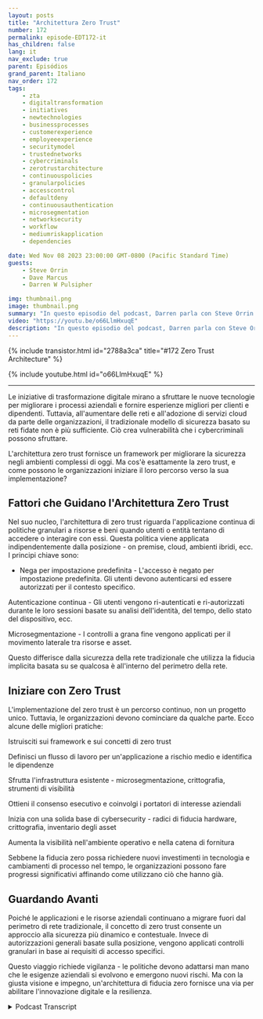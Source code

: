 ```yaml
---
layout: posts
title: "Architettura Zero Trust"
number: 172
permalink: episode-EDT172-it
has_children: false
lang: it
nav_exclude: true
parent: Episódios
grand_parent: Italiano
nav_order: 172
tags:
    - zta
    - digitaltransformation
    - initiatives
    - newtechnologies
    - businessprocesses
    - customerexperience
    - employeeexperience
    - securitymodel
    - trustednetworks
    - cybercriminals
    - zerotrustarchitecture
    - continuouspolicies
    - granularpolicies
    - accesscontrol
    - defaultdeny
    - continuousauthentication
    - microsegmentation
    - networksecurity
    - workflow
    - mediumriskapplication
    - dependencies

date: Wed Nov 08 2023 23:00:00 GMT-0800 (Pacific Standard Time)
guests:
    - Steve Orrin
    - Dave Marcus
    - Darren W Pulsipher

img: thumbnail.png
image: thumbnail.png
summary: "In questo episodio del podcast, Darren parla con Steve Orrin e Dave Marcus e discute l'architettura dell'accesso zero trust, un nuovo modello di sicurezza necessario per gli ambienti digitali odierni in cui il perimetro della rete sta scomparendo. Gli esperti spiegano cos'è l'accesso zero trust, i principi chiave come il rifiuto dell'accesso predefinito e l'autenticazione continua, e forniscono consigli per le organizzazioni che stanno iniziando il loro percorso verso l'accesso zero trust."
video: "https://youtu.be/o66LlmHxuqE"
description: "In questo episodio del podcast, Darren parla con Steve Orrin e Dave Marcus e discute l'architettura dell'accesso zero trust, un nuovo modello di sicurezza necessario per gli ambienti digitali odierni in cui il perimetro della rete sta scomparendo. Gli esperti spiegano cos'è l'accesso zero trust, i principi chiave come il rifiuto dell'accesso predefinito e l'autenticazione continua, e forniscono consigli per le organizzazioni che stanno iniziando il loro percorso verso l'accesso zero trust."
---
```


<div>
{% include transistor.html id="2788a3ca" title="#172 Zero Trust Architecture" %}

{% include youtube.html id="o66LlmHxuqE" %}
</div>

---

Le iniziative di trasformazione digitale mirano a sfruttare le nuove tecnologie per migliorare i processi aziendali e fornire esperienze migliori per clienti e dipendenti. Tuttavia, all'aumentare delle reti e all'adozione di servizi cloud da parte delle organizzazioni, il tradizionale modello di sicurezza basato su reti fidate non è più sufficiente. Ciò crea vulnerabilità che i cybercriminali possono sfruttare.

L'architettura zero trust fornisce un framework per migliorare la sicurezza negli ambienti complessi di oggi. Ma cos'è esattamente la zero trust, e come possono le organizzazioni iniziare il loro percorso verso la sua implementazione?

## Fattori che Guidano l'Architettura Zero Trust

Nel suo nucleo, l'architettura di zero trust riguarda l'applicazione continua di politiche granulari a risorse e beni quando utenti o entità tentano di accedere o interagire con essi. Questa politica viene applicata indipendentemente dalla posizione - on premise, cloud, ambienti ibridi, ecc. I principi chiave sono:

* Nega per impostazione predefinita - L'accesso è negato per impostazione predefinita. Gli utenti devono autenticarsi ed essere autorizzati per il contesto specifico.

Autenticazione continua - Gli utenti vengono ri-autenticati e ri-autorizzati durante le loro sessioni basate su analisi dell'identità, del tempo, dello stato del dispositivo, ecc.

Microsegmentazione - I controlli a grana fine vengono applicati per il movimento laterale tra risorse e asset.

Questo differisce dalla sicurezza della rete tradizionale che utilizza la fiducia implicita basata su se qualcosa è all'interno del perimetro della rete.

## Iniziare con Zero Trust

L'implementazione del zero trust è un percorso continuo, non un progetto unico. Tuttavia, le organizzazioni devono cominciare da qualche parte. Ecco alcune delle migliori pratiche:

Istruisciti sui framework e sui concetti di zero trust

Definisci un flusso di lavoro per un'applicazione a rischio medio e identifica le dipendenze

Sfrutta l'infrastruttura esistente - microsegmentazione, crittografia, strumenti di visibilità

Ottieni il consenso esecutivo e coinvolgi i portatori di interesse aziendali

Inizia con una solida base di cybersecurity - radici di fiducia hardware, crittografia, inventario degli asset

Aumenta la visibilità nell'ambiente operativo e nella catena di fornitura

Sebbene la fiducia zero possa richiedere nuovi investimenti in tecnologia e cambiamenti di processo nel tempo, le organizzazioni possono fare progressi significativi affinando come utilizzano ciò che hanno già.

## Guardando Avanti

Poiché le applicazioni e le risorse aziendali continuano a migrare fuori dal perimetro di rete tradizionale, il concetto di zero trust consente un approccio alla sicurezza più dinamico e contestuale. Invece di autorizzazioni generali basate sulla posizione, vengono applicati controlli granulari in base ai requisiti di accesso specifici.

Questo viaggio richiede vigilanza - le politiche devono adattarsi man mano che le esigenze aziendali si evolvono e emergono nuovi rischi. Ma con la giusta visione e impegno, un'architettura di fiducia zero fornisce una via per abilitare l'innovazione digitale e la resilienza.



<details>
<summary> Podcast Transcript </summary>

<p></p>

</details>

